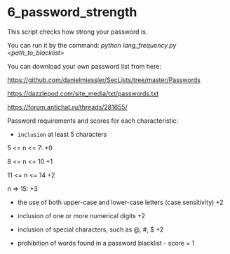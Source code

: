 # 6_password_strength

This script checks how strong your password is.

You can run it by the command: _python lang_frequency.py <path_to_blacklist>_

You can download your own password list from here:

https://github.com/danielmiessler/SecLists/tree/master/Passwords

https://dazzlepod.com/site_media/txt/passwords.txt

https://forum.antichat.ru/threads/281655/

Password requirements and scores for each characteristic:

* `inclusion` at least 5 characters

5 <= n <= 7: +0

8 <= n <= 10 +1

11 <= n <= 14 +2

n => 15: +3

* the use of both upper-case and lower-case letters (case sensitivity) +2

* inclusion of one or more numerical digits +2

* inclusion of special characters, such as @, #, $ +2

* prohibition of words found in a password blacklist - score = 1